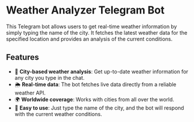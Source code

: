 # Weather Analyzer Telegram Bot

This Telegram bot allows users to get real-time weather information by simply typing the name of the city. It fetches the latest weather data for the specified location and provides an analysis of the current conditions.

## Features

- 📍 **City-based weather analysis**: Get up-to-date weather information for any city you type in the chat.
- 🌦 **Real-time data**: The bot fetches live data directly from a reliable weather API.
- 🌍 **Worldwide coverage**: Works with cities from all over the world.
- 💬 **Easy to use**: Just type the name of the city, and the bot will respond with the current weather conditions.